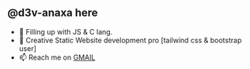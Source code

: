 ## @d3v-anaxa here
- 👀 Filling up with JS & C lang.
- 🌱 Creative Static Website development pro [tailwind css & bootstrap user]
- 📫 Reach me on [GMAIL](mailto:d3v.anaxa@gmail.com)
